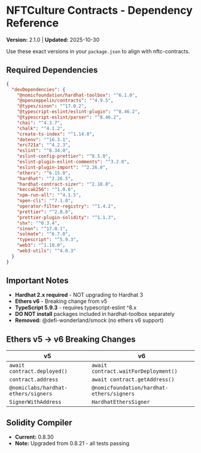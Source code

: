 # NFTCulture Contracts - Dependency Reference

**Version:** 2.1.0 | **Updated:** 2025-10-30

Use these exact versions in your `package.json` to align with nftc-contracts.

## Required Dependencies

```json
{
  "devDependencies": {
    "@nomicfoundation/hardhat-toolbox": "^6.1.0",
    "@openzeppelin/contracts": "^4.9.5",
    "@types/sinon": "^17.0.2",
    "@typescript-eslint/eslint-plugin": "^8.46.2",
    "@typescript-eslint/parser": "^8.46.2",
    "chai": "^4.3.7",
    "chalk": "^4.1.2",
    "create-ts-index": "^1.14.0",
    "dotenv": "^16.3.1",
    "erc721a": "^4.2.3",
    "eslint": "^8.34.0",
    "eslint-config-prettier": "^8.5.0",
    "eslint-plugin-eslint-comments": "^3.2.0",
    "eslint-plugin-import": "^2.26.0",
    "ethers": "^6.15.0",
    "hardhat": "^2.26.5",
    "hardhat-contract-sizer": "^2.10.0",
    "keccak256": "^1.0.6",
    "npm-run-all": "^4.1.5",
    "open-cli": "^7.1.0",
    "operator-filter-registry": "^1.4.2",
    "prettier": "^2.8.8",
    "prettier-plugin-solidity": "^1.1.3",
    "shx": "^0.3.4",
    "sinon": "^17.0.1",
    "solmate": "^6.7.0",
    "typescript": "^5.9.3",
    "web3": "^1.10.0",
    "web3-utils": "^4.0.3"
  }
}
```

## Important Notes

- **Hardhat 2.x required** - NOT upgrading to Hardhat 3
- **Ethers v6** - Breaking change from v5
- **TypeScript 5.9.3** - requires typescript-eslint ^8.x
- **DO NOT install** packages included in hardhat-toolbox separately
- **Removed:** @defi-wonderland/smock (no ethers v6 support)

## Ethers v5 → v6 Breaking Changes

| v5 | v6 |
|---|---|
| `await contract.deployed()` | `await contract.waitForDeployment()` |
| `contract.address` | `await contract.getAddress()` |
| `@nomiclabs/hardhat-ethers/signers` | `@nomicfoundation/hardhat-ethers/signers` |
| `SignerWithAddress` | `HardhatEthersSigner` |

## Solidity Compiler

- **Current:** 0.8.30
- **Note:** Upgraded from 0.8.21 - all tests passing
